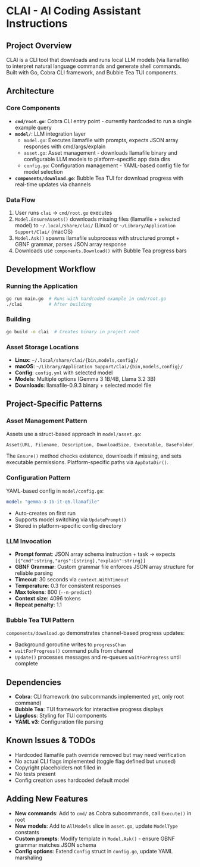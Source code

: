 # CLAI - AI Coding Assistant Instructions

## Project Overview

CLAI is a CLI tool that downloads and runs local LLM models (via llamafile) to interpret natural language commands and generate shell commands. Built with Go, Cobra CLI framework, and Bubble Tea TUI components.

## Architecture

### Core Components

- **`cmd/root.go`**: Cobra CLI entry point - currently hardcoded to run a single example query
- **`model/`**: LLM integration layer
  - `model.go`: Executes llamafile with prompts, expects JSON array responses with cmd/args/explain
  - `asset.go`: Asset management - downloads llamafile binary and configurable LLM models to platform-specific app data dirs
  - `config.go`: Configuration management - YAML-based config file for model selection
- **`components/download.go`**: Bubble Tea TUI for download progress with real-time updates via channels

### Data Flow

1. User runs `clai` → `cmd/root.go` executes
2. `Model.EnsureAssets()` downloads missing files (llamafile + selected model) to `~/.local/share/clai/` (Linux) or `~/Library/Application Support/Clai/` (macOS)
3. `Model.Ask()` spawns llamafile subprocess with structured prompt + GBNF grammar, parses JSON array response
4. Downloads use `components.Download()` with Bubble Tea progress bars

## Development Workflow

### Running the Application

```bash
go run main.go  # Runs with hardcoded example in cmd/root.go
./clai          # After building
```

### Building

```bash
go build -o clai  # Creates binary in project root
```

### Asset Storage Locations

- **Linux**: `~/.local/share/clai/{bin,models,config}/`
- **macOS**: `~/Library/Application Support/Clai/{bin,models,config}/`
- **Config**: `config.yml` with selected model
- **Models**: Multiple options (Gemma 3 1B/4B, Llama 3.2 3B)
- **Downloads**: llamafile-0.9.3 binary + selected model file

## Project-Specific Patterns

### Asset Management Pattern

Assets use a struct-based approach in `model/asset.go`:

```go
Asset{URL, Filename, Description, DownloadSize, Executable, BaseFolder}
```

The `Ensure()` method checks existence, downloads if missing, and sets executable permissions. Platform-specific paths via `AppDataDir()`.

### Configuration Pattern

YAML-based config in `model/config.go`:

```yaml
model: "gemma-3-1b-it-q6.llamafile"
```

- Auto-creates on first run
- Supports model switching via `UpdatePrompt()`
- Stored in platform-specific config directory

### LLM Invocation

- **Prompt format**: JSON array schema instruction + task → expects `[{"cmd":string,"args":[string],"explain":string}]`
- **GBNF Grammar**: Custom grammar file enforces JSON array structure for reliable parsing
- **Timeout**: 30 seconds via `context.WithTimeout`
- **Temperature**: 0.3 for consistent responses
- **Max tokens**: 800 (`--n-predict`)
- **Context size**: 4096 tokens
- **Repeat penalty**: 1.1

### Bubble Tea TUI Pattern

`components/download.go` demonstrates channel-based progress updates:

- Background goroutine writes to `progressChan`
- `waitForProgress()` command pulls from channel
- `Update()` processes messages and re-queues `waitForProgress` until complete

## Dependencies

- **Cobra**: CLI framework (no subcommands implemented yet, only root command)
- **Bubble Tea**: TUI framework for interactive progress displays
- **Lipgloss**: Styling for TUI components
- **YAML v3**: Configuration file parsing

## Known Issues & TODOs

- Hardcoded llamafile path override removed but may need verification
- No actual CLI flags implemented (toggle flag defined but unused)
- Copyright placeholders not filled in
- No tests present
- Config creation uses hardcoded default model

## Adding New Features

- **New commands**: Add to `cmd/` as Cobra subcommands, call `Execute()` in root
- **New models**: Add to `AllModels` slice in `asset.go`, update `ModelType` constants
- **Custom prompts**: Modify template in `Model.Ask()` - ensure GBNF grammar matches JSON schema
- **Config options**: Extend `Config` struct in `config.go`, update YAML marshaling

